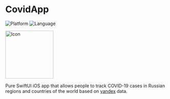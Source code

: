 # CovidApp
![Platform](https://img.shields.io/static/v1?label=platform&message=iOS%20|%20iPadOS&color=blue)
![Language](https://img.shields.io/static/v1?label=language&message=swift&color=orange)

<p align="left">
  <img width=150 src="" alt="Icon"/>
</p>

Pure SwiftUI iOS app that allows people to track COVID-19 cases in Russian regions and countries of the world based on [yandex](https://yandex.ru/covid19/stat) data.
